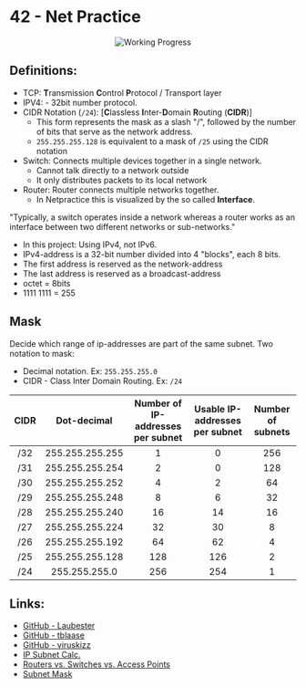 # 42 - Net Practice


<div align="center">

<p align="center">

<!-- <img src="https://game.42sp.org.br/static/assets/achievements/netpracticen.png" alt="NetPractice" /> -->
<img src="https://i2.wp.com/www.aponia-dental-center.com/fachzahnarztliche-praxis/wp-content/uploads/2014/01/work-in-progress.png?fit=286%2C253" alt="Working Progress" />
</p>

</div>

## Definitions:
* TCP: **T**ransmission **C**ontrol **P**rotocol / Transport layer
* IPV4: - 32bit number protocol.
* CIDR Notation (`/24`): [**C**lassless **I**nter-**D**omain **R**outing (**CIDR**)]
	* This form represents the mask as a slash "/", followed by the number of bits that serve as the network address.
	* `255.255.255.128` is equivalent to a mask of `/25` using the CIDR notation
* Switch: Connects multiple devices together in a single network.
	* Cannot talk directly to a network outside
	* It only distributes packets to its local network
* Router: Router connects multiple networks together.
	* In Netpractice this is visualized by the so called **Interface**.

"Typically, a switch operates inside a network whereas a router works as an interface between two different networks or sub-networks."

* In this project: Using IPv4, not IPv6.
* IPv4-address is a 32-bit number divided into 4 "blocks", each 8 bits.
* The first address is reserved as the network-address
* The last address is reserved as a broadcast-address
* octet = 8bits
* 1111 1111 = 255

## Mask
Decide which range of ip-addresses are part of the same subnet.
Two notation to mask:
* Decimal notation. Ex: `255.255.255.0`
* CIDR - Class Inter Domain Routing. Ex: `/24`

| CIDR | Dot-decimal | Number of IP-addresses<br /> per subnet | Usable IP-addresses <br /> per subnet | Number of subnets |
| :---: | :-----------: | :---: | :---: | :---: |
| /32 | 255.255.255.255 | 1 | 0 | 256 |
| /31 | 255.255.255.254 | 2 | 0 | 128 |
| /30 | 255.255.255.252 | 4 | 2 | 64 |
| /29 | 255.255.255.248 | 8 | 6 | 32 |
| /28 | 255.255.255.240 | 16 | 14 | 16 |
| /27 | 255.255.255.224 | 32 | 30 | 8 |
| /26 | 255.255.255.192 | 64 | 62 | 4 |
| /25 | 255.255.255.128 | 128 | 126 | 2 |
| /24 | 255.255.255.0 | 256 | 254 | 1 |



## Links:
* [GitHub - Laubester](https://github.com/Laubester/NetPractice)
* [GitHub - tblaase](https://github.com/tblaase/Net_Practice)
* [GitHub - viruskizz](https://github.com/viruskizz/42bangkok-netpractice)
* [IP Subnet Calc.](https://www.calculator.net/ip-subnet-calculator.html)
* [Routers vs. Switches vs. Access Points](https://www.youtube.com/watch?v=Vc16CCAAz7Q)
* [Subnet Mask](https://www.youtube.com/watch?v=s_Ntt6eTn94)

